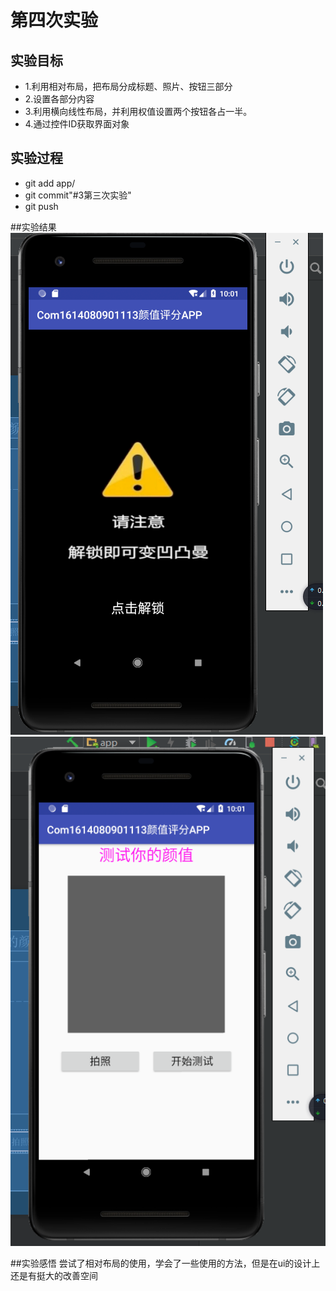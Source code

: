 # 第四次实验


##  实验目标
* 1.利用相对布局，把布局分成标题、照片、按钮三部分
* 2.设置各部分内容
* 3.利用横向线性布局，并利用权值设置两个按钮各占一半。
* 4.通过控件ID获取界面对象

## 实验过程

*  git add app/
*  git commit"#3第三次实验"
*  git push


##实验结果
![image](https://github.com/BeamGod/picture/blob/master/323419269607837798.png)
![image](https://github.com/BeamGod/picture/blob/master/639644980874975762.png)

##实验感悟
  尝试了相对布局的使用，学会了一些使用的方法，但是在ui的设计上还是有挺大的改善空间
